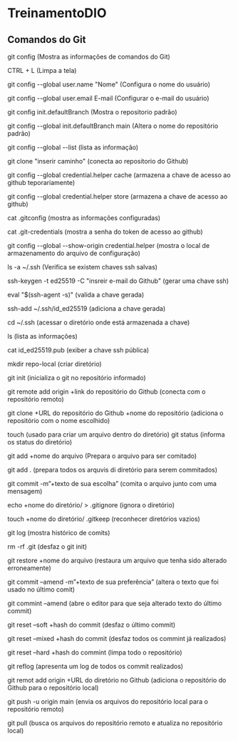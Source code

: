 # TreinamentoDIO

## Comandos do Git

git config (Mostra as informações de comandos do Git)

CTRL + L (Limpa a tela)

git config --global user.name "Nome" (Configura o nome do usuário)

git config --global user.email E-mail
(Configurar o e-mail do usuário)

git config init.defaultBranch (Mostra o repositorio padrão)

git config --global init.defaultBranch main (Altera o nome do repositório padrão)

git config --global --list (lista as informação)

git clone "inserir caminho" (conecta ao repositorio do Github)

git config --global credential.helper cache (armazena a chave de acesso ao github teporariamente)

git config --global credential.helper store (armazena a chave de acesso ao github)

cat .gitconfig (mostra as informações configuradas)

cat .git-credentials (mostra a senha do token de acesso ao github)

git config --global --show-origin credential.helper (mostra o local de armazenamento do arquivo de configuração)

ls -a ~/.ssh (Verifica se existem chaves ssh salvas)

ssh-keygen -t ed25519 -C "insreir e-mail do Github" (gerar uma chave ssh)

eval "$(ssh-agent -s)" (valida a chave gerada)

ssh-add ~/.ssh/id_ed25519 (adiciona a chave gerada)

cd ~/.ssh (acessar o diretório onde está armazenada a chave)

ls (lista as informações)

cat id_ed25519.pub (exiber a chave ssh pública)

mkdir repo-local (criar diretório)

git init (inicializa o git no repositório informado)

git remote add origin +link do repositório do Github (conecta com o repositório remoto)

git clone +URL do repositório do Github +nome do repositório (adiciona o repositório com o nome escolhido)

touch (usado para criar um arquivo dentro do diretório)
git status (informa os status do diretório)

git add +nome do arquivo (Prepara o arquivo para ser comitado)

git add . (prepara todos os arquvis di diretório para serem commitados)

git commit -m”+texto de sua escolha” (comita o arquivo junto com uma mensagem)

echo +nome do diretório/ > .gitignore (ignora o diretório)

touch +nome do diretório/ .gitkeep (reconhecer diretórios vazios)

git log (mostra histórico de comits)

rm -rf .git (desfaz o git init)

git restore +nome do arquivo (restaura um arquivo que tenha sido alterado erroneamente)

git commit –amend -m”+texto de sua preferência” (altera o texto que foi usado no último comit)

git commint –amend (abre o editor para que seja alterado texto do último commit)

git reset –soft +hash do commit (desfaz o último commit)

git reset –mixed +hash do commit (desfaz todos os commint já realizados)

git reset –hard +hash do commint (limpa todo o repositório)

git reflog (apresenta um log de todos os commit realizados)

git remot add origin +URL do diretório no Github (adiciona o repositório do Github para o repositório local)

git push -u origin main (envia os arquivos do repositório local para o repositório remoto)

git pull (busca os arquivos do repositório remoto e atualiza no repositório local)